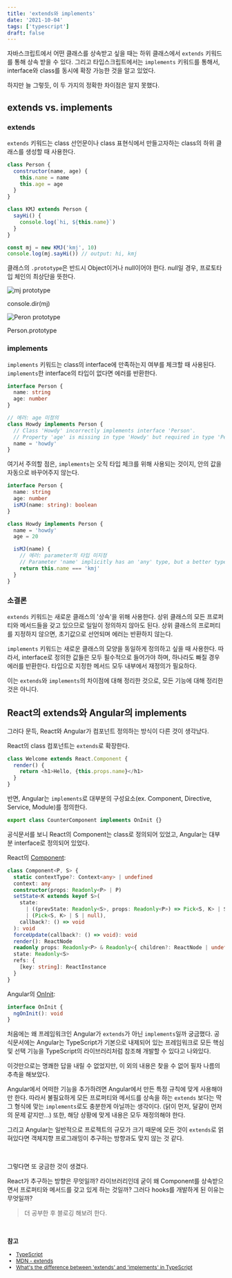 ```yaml
---
title: 'extends와 implements'
date: '2021-10-04'
tags: ['typescript']
draft: false
---
```


자바스크립트에서 어떤 클래스를 상속받고 싶을 때는 하위 클래스에서 `extends` 키워드를 통해 상속 받을 수 있다. 그리고 타입스크립트에서는 `implements` 키워드를 통해서, interface와 <span class="return">class</span>를 동시에 확장 가능한 것을 알고 있었다.

하지만 늘 그렇듯, 이 두 가지의 정확한 차이점은 알지 못했다.

## extends vs. implements

### extends

`extends` 키워드는 <span class="return">class</span> 선언문이나 <span class="return">class</span> 표현식에서 만들고자하는 <span class="return">class</span>의 하위 클래스를 생성할 때 사용한다.

```js
class Person {
  constructor(name, age) {
    this.name = name
    this.age = age
  }
}

class KMJ extends Person {
  sayHi() {
    console.log(`hi, ${this.name}`)
  }
}

const mj = new KMJ('kmj', 10)
console.log(mj.sayHi()) // output: hi, kmj
```

클래스의 `.prototype`은 반드시 Object이거나 null이어야 한다. null일 경우, 프로토타입 체인의 최상단을 뜻한다.

<div class="img-div">
  <img src="https://user-images.githubusercontent.com/58619071/193442683-47a49c83-2429-4194-8719-3a3bbfb1dcba.png" alt="mj prototype">
  <p>console.dir(mj)</p>
</div>

<div class="img-div">
  <img src="https://user-images.githubusercontent.com/58619071/193442685-cbe44339-1de7-49d2-886b-6d479277b5b3.png" alt="Peron prototype">
  <p>Person.prototype</p>
</div>

### implements

`implements` 키워드는 <span class="return">class</span>의 interface에 만족하는지 여부를 체크할 때 사용된다. `implements`한 interface의 타입이 없다면 에러를 반환한다.

```ts
interface Person {
  name: string
  age: number
}

// 에러: age 미정의
class Howdy implements Person {
  // Class 'Howdy' incorrectly implements interface 'Person'.
  // Property 'age' is missing in type 'Howdy' but required in type 'Person'.
  name = 'howdy'
}
```

여기서 주의할 점은, `implements`는 오직 타입 체크를 위해 사용되는 것이지, 안의 값을 자동으로 바꾸어주지 않는다.

```ts
interface Person {
  name: string
  age: number
  isMJ(name: string): boolean
}

class Howdy implements Person {
  name = 'howdy'
  age = 20

  isMJ(name) {
    // 에러: parameter의 타입 미지정
    // Parameter 'name' implicitly has an 'any' type, but a better type may be inferred from usage.
    return this.name === 'kmj'
  }
}
```

### 소결론

`extends` 키워드는 새로운 클래스의 '상속'을 위해 사용한다. 상위 클래스의 모든 프로퍼티와 메서드들을 갖고 있으므로 일일이 정의하지 않아도 된다. 상위 클래스의 프로퍼티를 지정하지 않으면, 초기값으로 선언되며 에러는 반환하지 않는다.

`implements` 키워드는 새로운 클래스의 모양을 동일하게 정의하고 싶을 때 사용한다. 따라서, interface로 정의한 값들은 모두 필수적으로 들어가야 하며, 하나라도 빠질 경우 에러를 반환한다. 타입으로 지정한 메서드 모두 내부에서 재정의가 필요하다.

이는 `extends`와 `implements`의 차이점에 대해 정리한 것으로, 모든 기능에 대해 정리한 것은 아니다.

## React의 extends와 Angular의 implements

그러다 문득, React와 Angular가 컴포넌트 정의하는 방식이 다른 것이 생각났다.

React의 class 컴포넌트는 `extends`로 확장한다.

```js
class Welcome extends React.Component {
  render() {
    return <h1>Hello, {this.props.name}</h1>
  }
}
```

반면, Angular는 `implements`로 대부분의 구성요소(ex. Component, Directive, Service, Module)를 정의한다.

```ts
export class CounterComponent implements OnInit {}
```

공식문서를 보니 React의 Component는 class로 정의되어 있었고, Angular는 대부분 interface로 정의되어 있었다.

React의 <a href="https://github.com/DefinitelyTyped/DefinitelyTyped/blob/master/types/react/index.d.ts#L433" target="_blank">Component</a>:

```ts
class Component<P, S> {
  static contextType?: Context<any> | undefined
  context: any
  constructor(props: Readonly<P> | P)
  setState<K extends keyof S>(
    state:
      | ((prevState: Readonly<S>, props: Readonly<P>) => Pick<S, K> | S | null)
      | (Pick<S, K> | S | null),
    callback?: () => void
  ): void
  forceUpdate(callback?: () => void): void
  render(): ReactNode
  readonly props: Readonly<P> & Readonly<{ children?: ReactNode | undefined }>
  state: Readonly<S>
  refs: {
    [key: string]: ReactInstance
  }
}
```

Angular의 <a href="https://angular.io/api/core/OnInit" target="_blank">OnInit</a>:

```ts
interface OnInit {
  ngOnInit(): void
}
```

처음에는 왜 프레임워크인 Angular가 `extends`가 아닌 `implements`일까 궁금했다. 공식문서에는 Angular는 TypeScript가 기본으로 내제되어 있는 프레임워크로 모든 핵심 및 선택 기능을 TypeScript의 라이브러리처럼 참조해 개발할 수 있다고 나와있다.

이것만으로는 명쾌한 답을 내릴 수 없었지만, 이 외의 내용은 찾을 수 없어 필자 나름의 추측을 해보았다.

Angular에서 어떠한 기능을 추가하려면 Angular에서 만든 특정 규칙에 맞게 사용해야만 한다. 따라서 불필요하게 모든 프로퍼티와 메서드를 상속을 하는 `extends` 보다는 딱 그 형식에 맞는 `implements`로도 충분한게 아닐까는 생각이다. (닭이 먼저, 달걀이 먼저의 문제 같지만...) 또한, 해당 상황에 맞게 내용은 모두 재정의해야 한다.

그리고 Angular는 일반적으로 프로젝트의 규모가 크기 때문에 모든 것이 `extends`로 얽혀있다면 객체지향 프로그래밍이 추구하는 방향과도 맞지 않는 것 같다.

<br>

그렇다면 또 궁금한 것이 생겼다.

React가 추구하는 방향은 무엇일까? 라이브러리인데 굳이 왜 Component를 상속받으면서 프로퍼티와 메서드를 갖고 있게 하는 것일까? 그러다 hooks를 개발하게 된 이유는 무엇일까?

> 더 공부한 후 블로깅 해보려 한다.

<br />

**참고**

<div style="font-size: 12px;">

- <a href="https://www.typescriptlang.org/docs/" target="_blank">TypeScript</a>
- <a href="https://developer.mozilla.org/ko/docs/Web/JavaScript/Reference/Classes/extends" target="_blank">MDN - extends</a>
- <a href="https://stackoverflow.com/questions/38834625/whats-the-difference-between-extends-and-implements-in-typescript" target="_blank">What's the difference between 'extends' and 'implements' in TypeScript</a>

</div>
